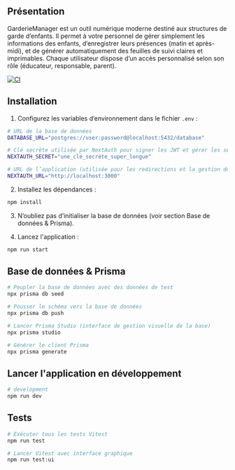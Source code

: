 ## Présentation
GarderieManager est un outil numérique moderne destiné aux structures de garde d’enfants. Il permet à votre personnel de gérer simplement les informations des enfants, d’enregistrer leurs présences (matin et après-midi), et de générer automatiquement des feuilles de suivi claires et imprimables.
Chaque utilisateur dispose d’un accès personnalisé selon son rôle (éducateur, responsable, parent).

[![CI](https://github.com/MrTangoo/GarderieManager/actions/workflows/ci.yml/badge.svg?branch=dev)](https://github.com/MrTangoo/GarderieManager/actions/workflows/ci.yml)
## Installation

1. Configurez les variables d’environnement dans le fichier `.env` :

```bash
# URL de la base de données
DATABASE_URL="postgres://user:password@localhost:5432/database"

# Clé secrète utilisée par NextAuth pour signer les JWT et gérer les sessions
NEXTAUTH_SECRET="une_clé_secrète_super_longue"

# URL de l’application (utilisée pour les redirections et la gestion des sessions)
NEXTAUTH_URL="http://localhost:3000"
```

2. Installez les dépendances :
  
```bash
npm install
```

3. N’oubliez pas d’initialiser la base de données (voir section Base de données & Prisma).

4. Lancez l'application :
```bash
npm run start
```

## Base de données & Prisma

```bash
# Peupler la base de données avec des données de test
npx prisma db seed

# Pousser le schéma vers la base de données
npx prisma db push

# Lancer Prisma Studio (interface de gestion visuelle de la base)
npx prisma studio

# Générer le client Prisma
npx prisma generate

```

## Lancer l'application en développement

```bash
# development
npm run dev

```

## Tests

```bash
# Exécuter tous les tests Vitest
npm run test

# Lancer Vitest avec interface graphique
npm run test:ui

```


